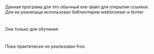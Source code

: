#
Данная програма для это обычный exe-файл для открытия ссылкок. Для ее реализаци использовал библиотеркм webbrowser и tkinter
#
Она только для обучения
#
Пока практически не реализован fron. 